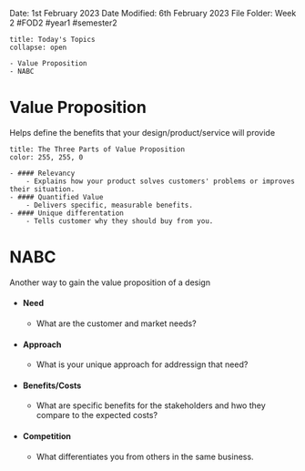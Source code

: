 Date: 1st February 2023
Date Modified: 6th February 2023
File Folder: Week 2
#FOD2  #year1 #semester2

```ad-abstract
title: Today's Topics
collapse: open

- Value Proposition
- NABC

```


# Value Proposition

Helps define the benefits that your design/product/service will provide

```ad-summary
title: The Three Parts of Value Proposition
color: 255, 255, 0

- #### Relevancy
	- Explains how your product solves customers' problems or improves their situation.
- #### Quantified Value
	- Delivers specific, measurable benefits.
- #### Unique differentation
	- Tells customer why they should buy from you.
```

# NABC

Another way to gain the value proposition of a design

- #### Need
	- What are the customer and market needs?
- #### Approach
	- What is your unique approach for addressign that need?
- #### Benefits/Costs
	- What are specific benefits for the stakeholders and hwo they compare to the expected costs?
- #### Competition
	- What differentiates you from others in the same business.

